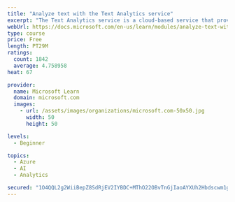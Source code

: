 ```yaml
---
title: "Analyze text with the Text Analytics service"
excerpt: "The Text Analytics service is a cloud-based service that provides advanced natural language processing over raw text for sentiment analysis, key phrase extraction, named entity recognition, and language detection."
webUrl: https://docs.microsoft.com/en-us/learn/modules/analyze-text-with-text-analytics-service/
type: course
price: Free
length: PT29M
ratings:
  count: 1842
  average: 4.758958
heat: 67

provider:
  name: Microsoft Learn
  domain: microsoft.com
  images:
    - url: /assets/images/organizations/microsoft.com-50x50.jpg
      width: 50
      height: 50

levels:
  - Beginner

topics:
  - Azure
  - AI
  - Analytics

secured: "1O4QQL2g2WiiBepZ8SdRjEV2IYBDC+MThO22OBvTnGjIaoAYXUh2Hbdscwm1gRNYDGpovcjj9fu83WJsj8CgcXWuPraIr9C6MZP8GuU51BtfqQf/WTydlk/HPffInEAWbFaaqDs+1SjohYz9hOGJzzQcYwMzKwYn5yrvGs7BjqDpONKqLPwjTtclOMaY+W/tjR5aru1OJTBWSvOTlbYthK1nxGojD975Imxi7R/ehrYDb8ap8Q5KBWaLiNZRgR/BBLH4l3nTxP9knFDk0jA0Li7eZV0PEGModZ2ocOwh3BvGjtra9wD+d+dT3Nl8Ru48eaykY674NNZa5jVJQIV4nBdsLns9TYU0HKJFp/30ZhHPaXk1mo+ccWjpwzQALkxl4fnJLnv7Iyb8l4/Ihkdst5GVhsvxohxXY++QQbu4X4g=;L+KEfJaKpkSjY+Q3D892Dw=="
---
```



